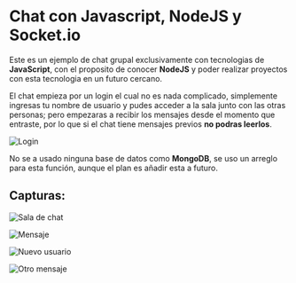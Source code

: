 # Chat con Javascript, NodeJS y Socket.io

Este es un ejemplo de chat grupal exclusivamente con tecnologias de **JavaScript**, 
con el proposito de conocer **NodeJS** y poder realizar proyectos con esta tecnologia
en un futuro cercano.

El chat empieza por un login el cual no es nada complicado, simplemente ingresas
tu nombre de usuario y pudes acceder a la sala junto con las otras personas; 
pero empezaras a recibir los mensajes desde el momento que entraste, por lo que
si el chat tiene mensajes previos **no podras leerlos**.

![Login](http://img.fenixzone.net/i/L37yJin.png)

No se a usado ninguna base de datos como **MongoDB**, se uso un arreglo para esta
función, aunque el plan es añadir esta a futuro.

## Capturas:

![Sala de chat](http://img.fenixzone.net/i/3lyWVbm.png)

![Mensaje](http://img.fenixzone.net/i/zsvVr6G.png) 

![Nuevo usuario](http://img.fenixzone.net/i/XCBltmP.png)

![Otro mensaje](http://img.fenixzone.net/i/L4TdVuJ.png) 